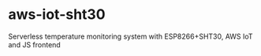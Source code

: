 # aws-iot-sht30
Serverless temperature monitoring system with ESP8266+SHT30, AWS IoT and JS frontend

